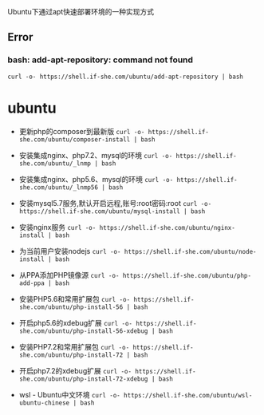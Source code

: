 Ubuntu下通过apt快速部署环境的一种实现方式 ## Error ### bash: add-apt-repository: command not found `curl -o- https://shell.if-she.com/ubuntu/add-apt-repository | bash` # ubuntu- 更新php的composer到最新版 `curl -o- https://shell.if-she.com/ubuntu/composer-install | bash`- 安装集成nginx、php7.2、mysql的环境 `curl -o- https://shell.if-she.com/ubuntu/_lnmp | bash`- 安装集成nginx、php5.6、mysql的环境 `curl -o- https://shell.if-she.com/ubuntu/_lnmp56 | bash`- 安装mysql5.7服务,默认开启远程,账号:root密码:root `curl -o- https://shell.if-she.com/ubuntu/mysql-install | bash`- 安装nginx服务 `curl -o- https://shell.if-she.com/ubuntu/nginx-install | bash`- 为当前用户安装nodejs `curl -o- https://shell.if-she.com/ubuntu/node-install | bash`- 从PPA添加PHP镜像源 `curl -o- https://shell.if-she.com/ubuntu/php-add-ppa | bash`- 安装PHP5.6和常用扩展包 `curl -o- https://shell.if-she.com/ubuntu/php-install-56 | bash`- 开启php5.6的xdebug扩展 `curl -o- https://shell.if-she.com/ubuntu/php-install-56-xdebug | bash`- 安装PHP7.2和常用扩展包 `curl -o- https://shell.if-she.com/ubuntu/php-install-72 | bash`- 开启php7.2的xdebug扩展 `curl -o- https://shell.if-she.com/ubuntu/php-install-72-xdebug | bash`- wsl - Ubuntu中文环境 `curl -o- https://shell.if-she.com/ubuntu/wsl-ubuntu-chinese | bash`
